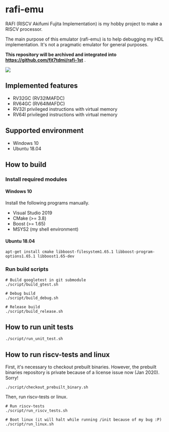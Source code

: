 # rafi-emu

RAFI (RISCV Akifumi Fujita Implementation) is my hobby project to make a RISCV processor.

The main purpose of this emulator (rafi-emu) is to help debugging my HDL implementation.
It's not a pragmatic emulator for general purposes.

**This repository will be archived and integrated into https://github.com/fjt7tdmi/rafi-1st** .

![](https://github.com/fjt7tdmi/rafi-emu/workflows/run-test/badge.svg)

## Implemented features

* RV32GC (RV32IMAFDC)
* RV64GC (RV64IMAFDC)
* RV32I privileged instructions with virtual memory
* RV64I privileged instructions with virtual memory

## Supported environment

* Windows 10
* Ubuntu 18.04

## How to build

### Install required modules

#### Windows 10

Install the following programs manually.

* Visual Studio 2019
* CMake (>= 3.8)
* Boost (>= 1.65)
* MSYS2 (my shell environment)

#### Ubuntu 18.04
```
apt-get install cmake libboost-filesystem1.65.1 libboost-program-options1.65.1 libboost1.65-dev
```

### Run build scripts
```
# Build googletest in git submodule
./script/build_gtest.sh

# Debug build
./script/build_debug.sh

# Release build
./script/build_release.sh
```

## How to run unit tests
```
./script/run_unit_test.sh
```

## How to run riscv-tests and linux

First, it's necessary to checkout prebuilt binaries.
However, the prebuilt binaries repository is private because of a license issue now (Jan 2020).
Sorry!

```
./script/checkout_prebuilt_binary.sh
```

Then, run riscv-tests or linux.

```
# Run riscv-tests
./script/run_riscv_tests.sh

# Boot linux (it will halt while running /init because of my bug :P)
./script/run_linux.sh
```

